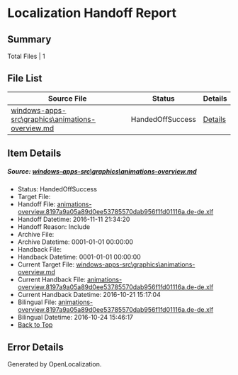 # <a name='report-top'></a> Localization Handoff Report

## Summary
 Total Files | 1

## File List
 Source File | Status | Details 
 ----------- | ------ | ------- 
 [windows-apps-src\graphics\animations-overview.md](https://cpubwin.visualstudio.com/windows-uwp/_git/windows-uwp/commit/2a08d1def7c4d2fde0ae08eb26076526058e8aae?path=windows-apps-src%2Fgraphics%2Fanimations-overview.md&_a=contents) | HandedOffSuccess | [Details](#e3e21c55ea8ddeab0969e304080394b940da010d4286)

## Item Details
##### <a name='e3e21c55ea8ddeab0969e304080394b940da010d4286'></a> Source: [windows-apps-src\graphics\animations-overview.md](https://cpubwin.visualstudio.com/windows-uwp/_git/windows-uwp/commit/2a08d1def7c4d2fde0ae08eb26076526058e8aae?path=windows-apps-src%2Fgraphics%2Fanimations-overview.md&_a=contents)
* Status: HandedOffSuccess
* Target File: 
* Handoff File: [animations-overview.8197a9a05a89d0ee53785570dab956f1fd01116a.de-de.xlf](https://cpubwin.visualstudio.com/windows-uwp/_git/WDCLib.handoff/commit/6f54d7d499c742a44da8b5b47ae8a613d4cd9c04?path=ol-handoff%2Fcpubwin%2Fwindows-uwp.de-de%2Fmaster%2Fanimations-overview.8197a9a05a89d0ee53785570dab956f1fd01116a.de-de.xlf&_a=contents)
* Handoff Datetime: 2016-11-11 21:34:20
* Handoff Reason: Include
* Archive File: 
* Archive Datetime: 0001-01-01 00:00:00
* Handback File: 
* Handback Datetime: 0001-01-01 00:00:00
* Current Target File: [windows-apps-src\graphics\animations-overview.md](https://cpubwin.visualstudio.com/windows-uwp/_git/windows-uwp.de-de/commit/c3cc6ddc6f3b2e0e594b3a771a3787b6567d88e5?path=windows-apps-src%2Fgraphics%2Fanimations-overview.md&_a=contents)
* Current Handback File: [animations-overview.8197a9a05a89d0ee53785570dab956f1fd01116a.de-de.xlf](https://cpubwin.visualstudio.com/windows-uwp/_git/WDCLib.handback/commit/af7251542093aa676fc710fa76cce8c29961cc27?path=ol-handback%2FMicrosoft%2Fwindows-apps.de-de%2Fmaster%2Fanimations-overview.8197a9a05a89d0ee53785570dab956f1fd01116a.de-de.xlf&_a=contents)
* Current Handback Datetime: 2016-10-21 15:17:04
* Bilingual File: [animations-overview.8197a9a05a89d0ee53785570dab956f1fd01116a.de-de.xlf](https://cpubwin.visualstudio.com/windows-uwp/_git/WDCLib.handback/commit/af7251542093aa676fc710fa76cce8c29961cc27?path=ol-handback%2FMicrosoft%2Fwindows-apps.de-de%2Fmaster%2Fanimations-overview.8197a9a05a89d0ee53785570dab956f1fd01116a.de-de.xlf&_a=contents)
* Bilingual Datetime: 2016-10-24 15:46:17
* [Back to Top](#report-top)


## Error Details

Generated by OpenLocalization.
